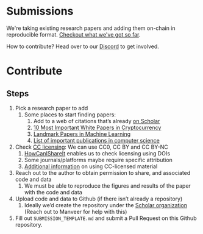 # Submissions
We're taking existing research papers and adding them on-chain in reproducible format. [Checkout what we've got so far](https://usescholar.org/research).

How to contribute? Head over to our [Discord](https://discord.gg/tJmw3UdYZV) to get involved.

# Contribute

## Steps

1. Pick a research paper to add
    1. Some places to start finding papers:
        1. Add to a web of citations that’s already [on Scholar](https://usescholar.org/research)
        2. [10 Most Important White Papers in Cryptocurrency](https://www.forbes.com/sites/ninabambysheva/2021/02/13/satoshi--company-the-10-most-important-scientific-white-papers-in-development-of-cryptocurrencies/?sh=75ccb2dd2057)
        3. [Landmark Papers in Machine Learning](https://github.com/daturkel/learning-papers)
        4. [List of important publications in computer science](https://en.wikipedia.org/wiki/List_of_important_publications_in_computer_science)
2. Check [CC licensing](https://creativecommons.org/about/cclicenses/): We can use CC0, CC BY and CC BY-NC
    1. [HowCanIShareIt](https://www.howcanishareit.com/) enables us to check licensing using DOIs
    2. Some journals/platforms maybe require specific attribution
    3. [Additional information](https://creativecommons.org/faq/#for-licensees) on using CC-licensed material
3. Reach out to the author to obtain permission to share, and associated code and data
    1. We must be able to reproduce the figures and results of the paper with the code and data
4. Upload code and data to Github (if there isn’t already a repository)
    1. Ideally we’d create the repository under the [Scholar organization](https://github.com/Scholar-Platforms) (Reach out to Manveer for help with this)
5. Fill out `SUBMISSION_TEMPLATE.md` and submit a Pull Request on this Github repository.
